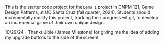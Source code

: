 This is the starter code project for the `Demo 1` project in CMPM 121, Game Design Patterns, at UC Santa Cruz (fall quarter, 2024). Students should incrementally modify this project, tracking their progress wit git, to develop an incremental game of their own unique design.

10/29/24 - Thanks Jible (James Milestone) for giving me the idea of adding my upgrade buttons to the side of the screen!